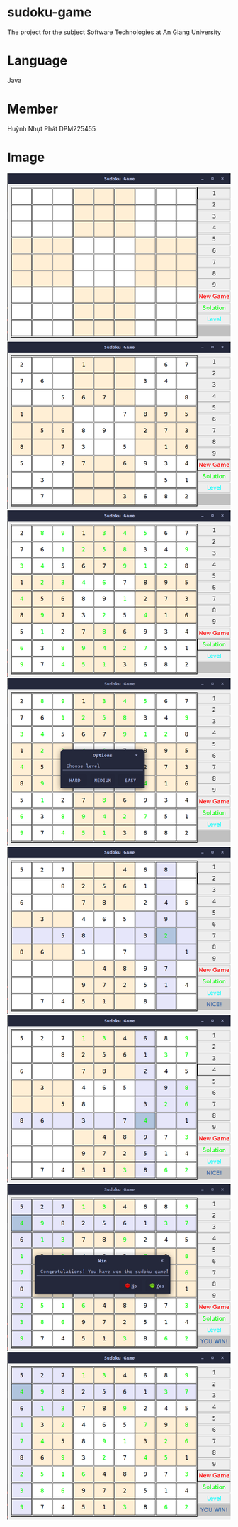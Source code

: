 # sudoku-game
The project for the subject Software Technologies at An Giang University
# Language
Java
# Member
Huỳnh Nhựt Phát DPM225455
# Image
![alt](https://github.com/nhutphat1203/sudoku-game/blob/nhutphat1203/Image/Ch%E1%BB%A5p%20m%C3%A0n%20h%C3%ACnh%20t%E1%BB%AB%202024-03-03%2018-31-26.png?raw=true)
![alt](https://github.com/nhutphat1203/sudoku-game/blob/nhutphat1203/Image/Ch%E1%BB%A5p%20m%C3%A0n%20h%C3%ACnh%20t%E1%BB%AB%202024-03-03%2018-31-34.png?raw=true)
![alt](https://github.com/nhutphat1203/sudoku-game/blob/nhutphat1203/Image/Ch%E1%BB%A5p%20m%C3%A0n%20h%C3%ACnh%20t%E1%BB%AB%202024-03-03%2018-31-43.png?raw=true)
![alt](https://github.com/nhutphat1203/sudoku-game/blob/nhutphat1203/Image/Ch%E1%BB%A5p%20m%C3%A0n%20h%C3%ACnh%20t%E1%BB%AB%202024-03-03%2018-31-51.png?raw=true)
![alt](https://github.com/nhutphat1203/sudoku-game/blob/nhutphat1203/Image/Ch%E1%BB%A5p%20m%C3%A0n%20h%C3%ACnh%20t%E1%BB%AB%202024-03-03%2018-32-23.png?raw=true)
![alt](https://github.com/nhutphat1203/sudoku-game/blob/nhutphat1203/Image/Ch%E1%BB%A5p%20m%C3%A0n%20h%C3%ACnh%20t%E1%BB%AB%202024-03-03%2018-33-22.png?raw=true)
![alt](https://github.com/nhutphat1203/sudoku-game/blob/nhutphat1203/Image/Ch%E1%BB%A5p%20m%C3%A0n%20h%C3%ACnh%20t%E1%BB%AB%202024-03-03%2018-34-51.png?raw=true)
![alt](https://github.com/nhutphat1203/sudoku-game/blob/nhutphat1203/Image/Ch%E1%BB%A5p%20m%C3%A0n%20h%C3%ACnh%20t%E1%BB%AB%202024-03-03%2018-35-05.png?raw=true)
